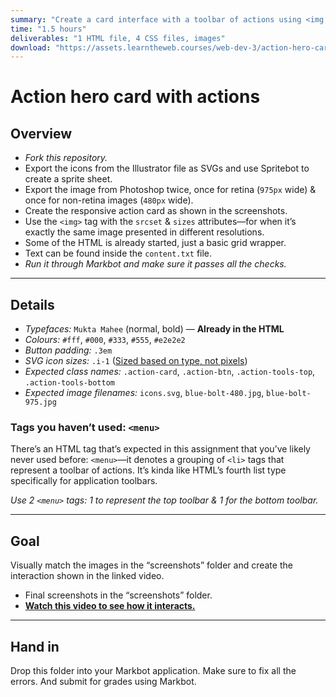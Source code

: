 ```yaml
---
summary: "Create a card interface with a toolbar of actions using <img srcset> and SVG icons."
time: "1.5 hours"
deliverables: "1 HTML file, 4 CSS files, images"
download: "https://assets.learntheweb.courses/web-dev-3/action-hero-card-with-actions-download.zip"
---
```


# Action hero card with actions

## Overview

- _Fork this repository._
- Export the icons from the Illustrator file as SVGs and use Spritebot to create a sprite sheet.
- Export the image from Photoshop twice, once for retina (`975px` wide) & once for non-retina images (`480px` wide).
- Create the responsive action card as shown in the screenshots.
- Use the `<img>` tag with the `srcset` & `sizes` attributes—for when it’s exactly the same image presented in different resolutions.
- Some of the HTML is already started, just a basic grid wrapper.
- Text can be found inside the `content.txt` file.
- _Run it through Markbot and make sure it passes all the checks._

---

## Details

- _Typefaces:_ `Mukta Mahee` (normal, bold) — **Already in the HTML**
- _Colours:_ `#fff`, `#000`, `#333`, `#555`, `#e2e2e2`
- _Button padding:_ `.3em`
- _SVG icon sizes:_ `.i-1` ([Sized based on type, not pixels](https://learntheweb.courses/topics/typografier-cheat-sheet/#icons))
- _Expected class names:_ `.action-card`, `.action-btn`, `.action-tools-top`, `.action-tools-bottom`
- _Expected image filenames:_ `icons.svg`, `blue-bolt-480.jpg`, `blue-bolt-975.jpg`

### Tags you haven’t used: `<menu>`

There’s an HTML tag that’s expected in this assignment that you’ve likely never used before: `<menu>`—it denotes a grouping of `<li>` tags that represent a toolbar of actions. It’s kinda like HTML’s fourth list type specifically for application toolbars.

_Use 2 `<menu>` tags: 1 to represent the top toolbar & 1 for the bottom toolbar._

---

## Goal

Visually match the images in the “screenshots” folder and create the interaction shown in the linked video.

- Final screenshots in the “screenshots” folder.
- [**Watch this video to see how it interacts.**](https://youtu.be/ebO3u8ZWo4M)

---

## Hand in

Drop this folder into your Markbot application. Make sure to fix all the errors. And submit for grades using Markbot.
